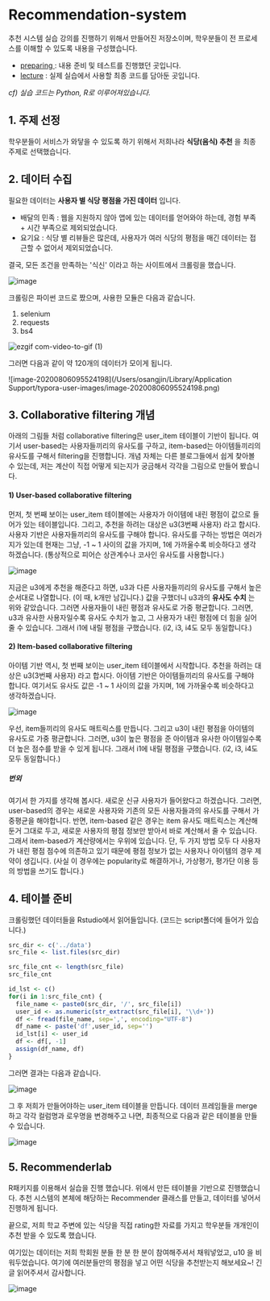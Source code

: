 # Recommendation-system



추천 시스템 실습 강의를 진행하기 위해서 만들어진 저장소이며, 학우분들이 전 프로세스를 이해할 수 있도록 내용을 구성했습니다.

- <a href="./preparing">preparing </a> : 내용 준비 및 테스트를 진행했던 곳입니다.
- <a href="./lecture">lecture</a> : 실제 실습에서 사용할 최종 코드를 담아둔 곳입니다.

*cf) 실습 코드는 Python, R로 이루어져있습니다.*



## 1. 주제 선정

학우분들이 서비스가 와닿을 수 있도록 하기 위해서 저희나라 **식당(음식) 추천** 을 최종 주제로 선택했습니다.





## 2. 데이터 수집

필요한 데이터는 **사용자 별 식당 평점을 가진 데이터** 입니다.

- 배달의 민족 : 웹을 지원하지 않아 앱에 있는 데이터를 얻어와야 하는데, 경험 부족 + 시간 부족으로 제외되었습니다.
- 요기요 : 식당 별 리뷰들은 많은데, 사용자가 여러 식당의 평점을 매긴 데이터는 접근할 수 없어서 제외되었습니다.





결국, 모든 조건을 만족하는 '식신' 이라고 하는 사이트에서 크롤링을 했습니다.



![image](https://user-images.githubusercontent.com/42775225/89477968-910a6f80-d7c9-11ea-98c6-da2a268da9fc.png)



크롤링은 파이썬 코드로 짰으며, 사용한 모듈은 다음과 같습니다.

1. selenium
2. requests
3. bs4



![ezgif com-video-to-gif (1)](https://user-images.githubusercontent.com/42775225/89479771-9d44fb80-d7ce-11ea-9c43-3f60f9e8dea6.gif)





그러면 다음과 같이 약 120개의 데이터가 모이게 됩니다.

![image-20200806095524198](/Users/osangjin/Library/Application Support/typora-user-images/image-20200806095524198.png)





## 3. Collaborative filtering 개념

아래의 그림들 처럼 collaborative filtering은 user_item 테이블이 기반이 됩니다. 여기서 user-based는 사용자들끼리의 유사도를 구하고, item-based는 아이템들끼리의 유사도를 구해서 filtering을 진행합니다. 개념 자체는 다른 블로그들에서 쉽게 찾아볼 수 있는데, 저는 계산이 직접 어떻게 되는지가 궁금해서 각각을 그림으로 만들어 봤습니다.



#### 1) User-based collaborative filtering

먼저, 첫 번째 보이는 user_item 테이블에는 사용자가 아이템에 내린 평점이 값으로 들어가 있는 테이블입니다. 그리고, 추천을 하려는 대상은 u3(3번째 사용자) 라고 합시다. 사용자 기반은 사용자들끼리의 유사도를 구해야 합니다. 유사도를 구하는 방법은 여러가지가 있는데 현재는 그냥, -1 ~ 1 사이의 값을 가지며, 1에 가까울수록 비슷하다고 생각하겠습니다. (통상적으로 피어슨 상관계수나 코사인 유사도를 사용합니다.)





![image](https://user-images.githubusercontent.com/42775225/89480561-a20aaf00-d7d0-11ea-9e11-e9c0b29d1a0b.png)



지금은 u3에게 추천을 해준다고 하면, u3과 다른 사용자들끼리의 유사도를 구해서 높은 순서대로 나열합니다. (이 때, k개만 남깁니다.) 값을 구했더니 u3과의 **유사도 수치** 는 위와 같았습니다. 그러면 사용자들이 내린 평점과 유사도로 가중 평균합니다. 그러면, u3과 유사한 사용자일수록 유사도 수치가 높고, 그 사용자가 내린 평점에 더 힘을 실어줄 수 있습니다. 그래서 i1에 내릴 평점을 구했습니다. (i2, i3, i4도 모두 동일합니다.)





#### 2) Item-based collaborative filtering

아이템 기반 역시, 첫 번째 보이는 user_item 테이블에서 시작합니다. 추천을 하려는 대상은 u3(3번째 사용자) 라고 합시다. 아이템 기반은 아이템들끼리의 유사도를 구해야 합니다. 여기서도 유사도 값은 -1 ~ 1 사이의 값을 가지며, 1에 가까울수록 비슷하다고 생각하겠습니다.



![image](https://user-images.githubusercontent.com/42775225/89481568-fc0c7400-d7d2-11ea-900b-49b9f16a9f81.png)



우선, item들끼리의 유사도 매트릭스를 만듭니다. 그리고 u3이 내린 평점을 아이템의 유사도로 가중 평균합니다. 그러면, u3이 높은 평점을 준 아이템과 유사한 아이템일수록 더 높은 점수를 받을 수 있게 됩니다. 그래서 i1에 내릴 평점을 구했습니다. (i2, i3, i4도 모두 동일합니다.)



##### 번외

여기서 한 가지를 생각해 봅시다. 새로운 신규 사용자가 들어왔다고 하겠습니다. 그러면, user-based의 경우는 새로운 사용자와 기존의 모든 사용자들과의 유사도를 구해서 가중평균을 해야합니다. 반면, item-based 같은 경우는 item 유사도 매트릭스는 계산해둔거 그대로 두고, 새로운 사용자의 평점 정보만 받아서 바로 계산해서 줄 수 있습니다. 그래서 item-based가 계산량에서는 우위에 있습니다. 단, 두 가지 방법 모두 다 사용자가 내린 평점 점수에 의존하고 있기 때문에 평점 정보가 없는 사용자나 아이템의 경우 제약이 생깁니다. (사실 이 경우에는 popularity로 해결하거나, 가상평가, 평가단 이용 등의 방법을 쓰기도 합니다.)





## 4. 테이블 준비

크롤링했던 데이터들을 Rstudio에서 읽어들입니다. (코드는 script폴더에 들어가 있습니다.)

```R
src_dir <- c('../data')
src_file <- list.files(src_dir)

src_file_cnt <- length(src_file)
src_file_cnt

id_lst <- c()
for(i in 1:src_file_cnt) {
  file_name <- paste0(src_dir, '/', src_file[i])
  user_id <- as.numeric(str_extract(src_file[i], '\\d+'))
  df <- fread(file_name, sep=',', encoding="UTF-8")
  df_name <- paste('df',user_id, sep='')
  id_lst[i] <- user_id
  df <- df[, -1]
  assign(df_name, df)
}
```

그러면 결과는 다음과 같습니다.

![image](https://user-images.githubusercontent.com/42775225/89482901-da60bc00-d7d5-11ea-9b1a-316c182dfd19.png)

그 후 저희가 만들어야하는 user_item 테이블을 만듭니다. 데이터 프레임들을 merge하고 각각 컬럼명과 로우명을 변경해주고 나면, 최종적으로 다음과 같은 테이블을 만들 수 있습니다.

![image](https://user-images.githubusercontent.com/42775225/89482919-dfbe0680-d7d5-11ea-9018-4a18673a944e.png)





## 5. Recommenderlab

R패키지를 이용해서 실습을 진행 했습니다. 위에서 만든 테이블을 기반으로 진행했습니다. 추천 시스템의 본체에 해당하는 Recommender 클래스를 만들고, 데이터를 넣어서 진행하게 됩니다.

끝으로, 저희 학교 주변에 있는 식당을 직접 rating한 자료를 가지고 학우분들 개개인이 추천 받을 수 있도록 했습니다.

여기있는 데이터는 저희 학회원 분들 한 분 한 분이 참여해주셔서 채워넣었고, u10 을 비워두었습니다. 여기에 여러분들만의 평점을 넣고 어떤 식당을 추천받는지 해보세요~! 긴 글 읽어주셔서 감사합니다.

![image](https://user-images.githubusercontent.com/42775225/89483610-6f17e980-d7d7-11ea-8121-d384b20c3412.png)
